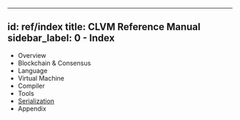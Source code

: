 
---
id: ref/index
title: CLVM Reference Manual
sidebar_label: 0 - Index
---

* Overview
* Blockchain & Consensus
* Language
* Virtual Machine
* Compiler
* Tools
* [Serialization](/docs/ref/serialization)
* Appendix
